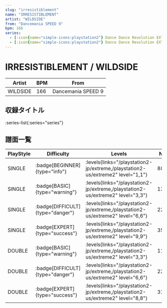 ```yaml
---
slug: "irresistiblement"
name: "IRRESISTIBLEMENT"
artist: "WILDSIDE"
from: "Dancemania SPEED 9"
bpm: 166
series:
  - [:icon{name="simple-icons:playstation2"} Dance Dance Revolution EXTREME :icon{name="flag:jp-4x3"}](/playstation2-jp/extreme)
  - [:icon{name="simple-icons:playstation2"} Dance Dance Revolution EXTREME 2 :icon{name="flag:us-4x3"}](/playstation2-us/extreme2)
---
```


# IRRESISTIBLEMENT / WILDSIDE

|Artist|BPM|From|
|------|---|----|
|WILDSIDE|166|Dancemania SPEED 9|

## 収録タイトル

:series-list{:series="series"}

## 譜面一覧

|PlayStyle|Difficulty|Levels|Notes|Movie|
|---------|----------|------|-----|-----|
|SINGLE| :badge[BEGINNER]{type="info"}| :levels{links="/playstation2-jp/extreme,/playstation2-us/extreme2" level="1,1"}|88/0||
|SINGLE| :badge[BASIC]{type="warning"}| :levels{links="/playstation2-jp/extreme,/playstation2-us/extreme2" level="3,3"}|135/10||
|SINGLE| :badge[DIFFICULT]{type="danger"}| :levels{links="/playstation2-jp/extreme,/playstation2-us/extreme2" level="6,6"}|220/3||
|SINGLE| :badge[EXPERT]{type="success"}| :levels{links="/playstation2-jp/extreme,/playstation2-us/extreme2" level="9,9"}|355/3||
|DOUBLE| :badge[BASIC]{type="warning"}| :levels{links="/playstation2-jp/extreme,/playstation2-us/extreme2" level="3,3"}|110/3||
|DOUBLE| :badge[DIFFICULT]{type="danger"}| :levels{links="/playstation2-jp/extreme,/playstation2-us/extreme2" level="6,6"}|228/3||
|DOUBLE| :badge[EXPERT]{type="success"}| :levels{links="/playstation2-jp/extreme,/playstation2-us/extreme2" level="8,8"}|312/6||
